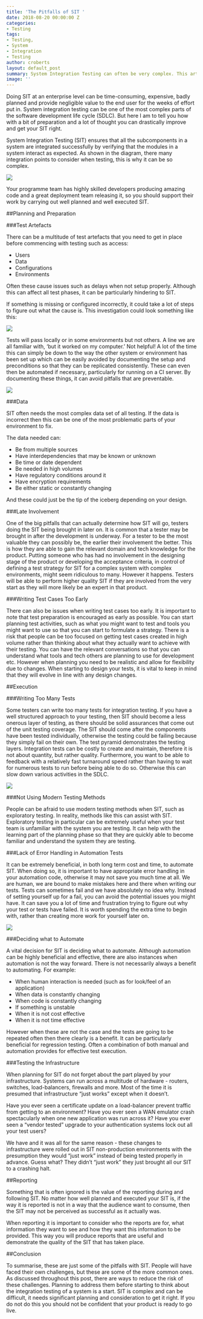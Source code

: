 ```yaml
---
title: 'The Pitfalls of SIT '
date: 2018-08-20 00:00:00 Z
categories:
- Testing
tags:
- Testing,
- System
- Integration
- Testing
author: croberts
layout: default_post
summary: System Integration Testing can often be very complex. This article aims to explore some of the common pitfalls of SIT and aid in preventing or overcoming these.
image: ''
---
```


Doing SIT at an enterprise level can be time-consuming, expensive, badly planned and provide negligible value to the end user for the weeks of effort put in. System integration testing can be one of the most complex parts of the software development life cycle (SDLC). But here I am to tell you how with a bit of preparation and a lot of thought you can drastically improve and get your SIT right.

System Integration Testing (SIT) ensures that all the subcomponents in a system are integrated successfully by verifying that the modules in a system interact as expected. As shown in the diagram, there many integration points to consider when testing, this is why it can be so complex.

<img src='{{site.github.url}}/croberts/assets/SIT1.png'/>

Your programme team has highly skilled developers producing amazing code and a great deployment team releasing it, so you should support their work by carrying out well planned and well executed SIT.

##Planning and Preparation

###Test Artefacts

There can be a multitude of test artefacts that you need to get in place before commencing with testing such as access:

- Users
- Data
- Configurations
- Environments

Often these cause issues such as delays when not setup properly. Although this can affect all test phases, it can be particularly hindering to SIT.

If something is missing or configured incorrectly, it could take a lot of steps to figure out what the cause is. This investigation could look something like this:

<img src='{{site.github.url}}/croberts/assets/SITflow.PNG'/>

Tests will pass locally or in some environments but not others. A line we are all familiar with, ‘but it worked on my computer.’ Not helpful! A lot of the time this can simply be down to the way the other system or environment has been set up which can be easily avoided by documenting the setup and preconditions so that they can be replicated consistently. These can even then be automated if necessary, particularly for running on a CI server. By documenting these things, it can avoid pitfalls that are preventable.

<img src='{{site.github.url}}/croberts/assets/SIT2.png'/>

###Data

SIT often needs the most complex data set of all testing. If the data is incorrect then this can be one of the most problematic parts of your environment to fix.

The data needed can:

- Be from multiple sources
- Have interdependencies that may be known or unknown
- Be time or date dependent
- Be needed in high volumes
- Have regulatory conditions around it
- Have encryption requirements
- Be either static or constantly changing 

And these could just be the tip of the iceberg depending on your design.

###Late Involvement

One of the big pitfalls that can actually determine how SIT will go, testers doing the SIT being brought in later on. It is common that a tester may be brought in after the development is underway. For a tester to be the most valuable they can possibly be, the earlier their involvement the better. This is how they are able to gain the relevant domain and tech knowledge for the product. Putting someone who has had no involvement in the designing stage of the product or developing the acceptance criteria, in control of defining a test strategy for SIT for a complex system with complex environments, might seem ridiculous to many. However it happens. Testers will be able to perform higher quality SIT if they are involved from the very start as they will more likely be an expert in that product.

###Writing Test Cases Too Early

There can also be issues when writing test cases too early. It is important to note that test preparation is encouraged as early as possible. You can start planning test activities, such as what you might want to test and tools you might want to use so that you can start to formulate a strategy. There is a risk that people can be too focused on getting test cases created in high volume rather than thinking about what they actually want to achieve with their testing. You can have the relevant conversations so that you can understand what tools and tech others are planning to use for development etc. However when planning you need to be realistic and allow for flexibility due to changes. When starting to design your tests, it is vital to keep in mind that they will evolve in line with any design changes.

##Execution

###Writing Too Many Tests

Some testers can write too many tests for integration testing. If you have a well structured approach to your testing, then SIT should become a less onerous layer of testing, as there should be solid assurances that come out of the unit testing coverage. The SIT should come after the components have been tested individually, otherwise the testing could be failing because they simply fail on their own. The test pyramid demonstrates the testing layers. Integration tests can be costly to create and maintain, therefore it is not about quantity, but rather quality. Furthermore, you want to be able to feedback with a relatively fast turnaround speed rather than having to wait for numerous tests to run before being able to do so. Otherwise this can slow down various activities in the SDLC.

<img src='{{site.github.url}}/croberts/assets/SIT3.png'/>

###Not Using Modern Testing Methods

People can be afraid to use modern testing methods when SIT, such as exploratory testing. In reality, methods like this can assist with SIT. Exploratory testing in particular can be extremely useful when your test team is unfamiliar with the system you are testing. It can help with the learning part of the planning phase so that they are quickly able to become familiar and understand the system they are testing.

###Lack of Error Handling in Automation Tests

It can be extremely beneficial, in both long term cost and time, to automate SIT. When doing so, it is important to have appropriate error handling in your automation code, otherwise it may not save you much time at all. We are human, we are bound to make mistakes here and there when writing our tests. Tests can sometimes fail and we have absolutely no idea why. Instead of setting yourself up for a fail, you can avoid the potential issues you might have. It can save you a lot of time and frustration trying to figure out why your test or tests have failed. It is worth spending the extra time to begin with, rather than creating more work for yourself later on.

<img src='{{site.github.url}}/croberts/assets/SIT4.png'/>

###Deciding what to Automate

A vital decision for SIT is deciding what to automate. Although automation can be highly beneficial and effective, there are also instances when automation is not the way forward. There is not necessarily always a benefit to automating. For example:

- When human interaction is needed (such as for look/feel of an application)
- When data is constantly changing
- When code is constantly changing
- If something is unstable
- When it is not cost effective
- When it is not time effective

However when these are not the case and the tests are going to be repeated often then there clearly is a benefit. It can be particularly beneficial for regression testing. Often a combination of both manual and automation provides for effective test execution.

###Testing the Infrastructure

When planning for SIT do not forget about the part played by your infrastructure. Systems can run across a multitude of hardware - routers, switches, load-balancers, firewalls and more. Most of the time it is presumed that infrastructure “just works” except when it doesn’t.

Have you ever seen a certificate update on a load-balancer prevent traffic from getting to an environment? Have you ever seen a WAN emulator crash spectacularly when one new application was run across it? Have you ever seen a “vendor tested” upgrade to your authentication systems lock out all your test users?

We have and it was all for the same reason - these changes to infrastructure were rolled out in SIT non-production environments with the presumption they would “just work” instead of being tested properly in advance. Guess what? They didn’t “just work” they just brought all our SIT to a crashing halt.

##Reporting

Something that is often ignored is the value of the reporting during and following SIT. No matter how well planned and executed your SIT is, if the way it is reported is not in a way that the audience want to consume, then the SIT may not be perceived as successful as it actually was.

When reporting it is important to consider who the reports are for, what information they want to see and how they want this information to be provided. This way you will produce reports that are useful and demonstrate the quality of the SIT that has taken place.

##Conclusion

To summarise, these are just some of the pitfalls with SIT. People will have faced their own challenges, but these are some of the more common ones. As discussed throughout this post, there are ways to reduce the risk of these challenges. Planning to address them before starting to think about the integration testing of a system is a start. SIT is complex and can be difficult, it needs significant planning and consideration to get it right. If you do not do this you should not be confident that your product is ready to go live.
